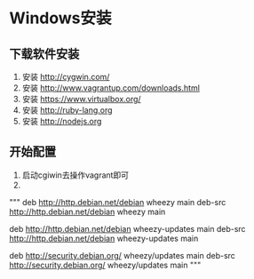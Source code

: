 Windows安装
=================================

下载软件安装
---------------------------------
1. 安装 http://cygwin.com/
2. 安装 http://www.vagrantup.com/downloads.html
3. 安装 https://www.virtualbox.org/
4. 安装 http://ruby-lang.org
5. 安装 http://nodejs.org

开始配置
---------------------------------
1. 启动cgiwin去操作vagrant即可
2. [](http://docs.oracle.com/cd/E24628_01/install.121/e22624/preinstall_req_cygwin_ssh.htm)


"""
deb http://http.debian.net/debian wheezy main
deb-src http://http.debian.net/debian wheezy main

deb http://http.debian.net/debian wheezy-updates main
deb-src http://http.debian.net/debian wheezy-updates main

deb http://security.debian.org/ wheezy/updates main
deb-src http://security.debian.org/ wheezy/updates main
"""
